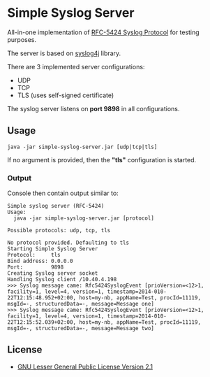 # Simple Syslog Server
 
All-in-one implementation of [RFC-5424 Syslog Protocol](http://tools.ietf.org/html/rfc5424) for testing purposes.

The server is based on [syslog4j](http://www.syslog4j.org/) library.

There are 3 implemented server configurations:

 * UDP
 * TCP
 * TLS (uses self-signed certificate) 

The syslog server listens on **port 9898** in all configurations.

## Usage

    java -jar simple-syslog-server.jar [udp|tcp|tls]

If no argument is provided, then the **"tls"** configuration is started.

### Output

Console then contain output similar to:

```
Simple syslog server (RFC-5424)
Usage:
  java -jar simple-syslog-server.jar [protocol]

Possible protocols: udp, tcp, tls

No protocol provided. Defaulting to tls
Starting Simple Syslog Server
Protocol:     tls
Bind address: 0.0.0.0
Port:         9898
Creating Syslog server socket
Handling Syslog client /10.40.4.198
>>> Syslog message came: Rfc5424SyslogEvent [prioVersion=<12>1, facility=1, level=4, version=1, timestamp=2014-010-22T12:15:48.952+02:00, host=my-nb, appName=Test, procId=11119, msgId=-, structuredData=-, message=Message one]
>>> Syslog message came: Rfc5424SyslogEvent [prioVersion=<12>1, facility=1, level=4, version=1, timestamp=2014-010-22T12:15:52.039+02:00, host=my-nb, appName=Test, procId=11119, msgId=-, structuredData=-, message=Message two]
```

## License

* [GNU Lesser General Public License Version 2.1](http://www.gnu.org/licenses/lgpl-2.1-standalone.html)
